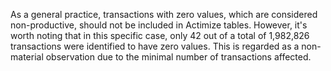 As a general practice, transactions with zero values, which are considered non-productive, should not be included in Actimize tables. However, it's worth noting that in this specific case, only 42 out of a total of 1,982,826 transactions were identified to have zero values. This is regarded as a non-material observation due to the minimal number of transactions affected.
